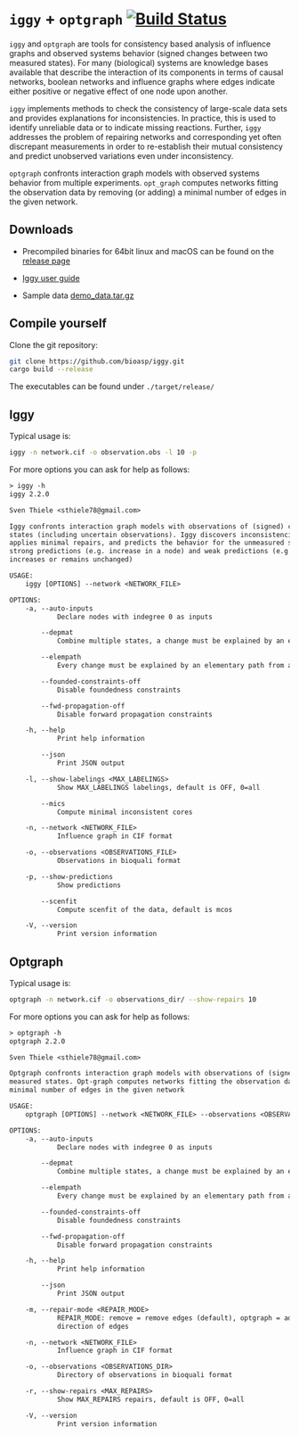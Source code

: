 # `iggy` + `optgraph` [![Build Status](https://github.com/bioasp/iggy/workflows/CI%20Test/badge.svg)](https://github.com/bioasp/iggy)

`iggy` and `optgraph` are tools for consistency based analysis of influence graphs and observed systems behavior (signed changes between two measured states). For many (biological) systems are knowledge bases available that describe the interaction of its components in terms of causal networks, boolean networks and influence graphs where edges indicate either positive or negative effect of one node upon another.

`iggy` implements methods to check the consistency of large-scale data sets and provides explanations for inconsistencies. In practice, this is used to identify unreliable data or to indicate missing reactions. Further, `iggy` addresses the problem of  repairing networks and corresponding yet often discrepant measurements in order to re-establish their mutual consistency and predict unobserved variations even under inconsistency.

`optgraph` confronts interaction graph models with observed systems behavior from multiple experiments. `opt_graph` computes networks fitting the observation data by removing (or adding) a minimal number of edges in the given network.

## Downloads

- Precompiled binaries for 64bit linux and macOS can be found on the [release page](https://github.com/bioasp/iggy/releases/latest)

- [Iggy user guide](https://bioasp.github.io/iggy/guide/guide.html)

- Sample data [demo_data.tar.gz](https://bioasp.github.io/iggy/downloads/demo_data.tar.gz)

## Compile yourself

Clone the git repository:

```sh
git clone https://github.com/bioasp/iggy.git
cargo build --release
```

The executables can be found under `./target/release/`

## Iggy

Typical usage is:

```sh
iggy -n network.cif -o observation.obs -l 10 -p
```

For more options you can ask for help as follows:

```txt
> iggy -h
iggy 2.2.0

Sven Thiele <sthiele78@gmail.com>

Iggy confronts interaction graph models with observations of (signed) changes between two measured
states (including uncertain observations). Iggy discovers inconsistencies in networks or data,
applies minimal repairs, and predicts the behavior for the unmeasured species. It distinguishes
strong predictions (e.g. increase in a node) and weak predictions (e.g., the value of a node
increases or remains unchanged)

USAGE:
    iggy [OPTIONS] --network <NETWORK_FILE>

OPTIONS:
    -a, --auto-inputs
            Declare nodes with indegree 0 as inputs

        --depmat
            Combine multiple states, a change must be explained by an elementary path from an input

        --elempath
            Every change must be explained by an elementary path from an input

        --founded-constraints-off
            Disable foundedness constraints

        --fwd-propagation-off
            Disable forward propagation constraints

    -h, --help
            Print help information

        --json
            Print JSON output

    -l, --show-labelings <MAX_LABELINGS>
            Show MAX_LABELINGS labelings, default is OFF, 0=all

        --mics
            Compute minimal inconsistent cores

    -n, --network <NETWORK_FILE>
            Influence graph in CIF format

    -o, --observations <OBSERVATIONS_FILE>
            Observations in bioquali format

    -p, --show-predictions
            Show predictions

        --scenfit
            Compute scenfit of the data, default is mcos

    -V, --version
            Print version information
```

## Optgraph

Typical usage is:

```sh
optgraph -n network.cif -o observations_dir/ --show-repairs 10
```

For more options you can ask for help as follows:

```txt
> optgraph -h
optgraph 2.2.0

Sven Thiele <sthiele78@gmail.com>

Optgraph confronts interaction graph models with observations of (signed) changes between two
measured states. Opt-graph computes networks fitting the observation data by removing (or adding) a
minimal number of edges in the given network

USAGE:
    optgraph [OPTIONS] --network <NETWORK_FILE> --observations <OBSERVATIONS_DIR>

OPTIONS:
    -a, --auto-inputs
            Declare nodes with indegree 0 as inputs

        --depmat
            Combine multiple states, a change must be explained by an elementary path from an input

        --elempath
            Every change must be explained by an elementary path from an input

        --founded-constraints-off
            Disable foundedness constraints

        --fwd-propagation-off
            Disable forward propagation constraints

    -h, --help
            Print help information

        --json
            Print JSON output

    -m, --repair-mode <REPAIR_MODE>
            REPAIR_MODE: remove = remove edges (default), optgraph = add + remove edges, flip = flip
            direction of edges

    -n, --network <NETWORK_FILE>
            Influence graph in CIF format

    -o, --observations <OBSERVATIONS_DIR>
            Directory of observations in bioquali format

    -r, --show-repairs <MAX_REPAIRS>
            Show MAX_REPAIRS repairs, default is OFF, 0=all

    -V, --version
            Print version information
```
